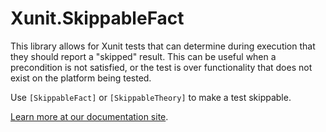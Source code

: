 # Xunit.SkippableFact

This library allows for Xunit tests that can determine during execution that they should report a "skipped" result.
This can be useful when a precondition is not satisfied, or the test is over functionality that does not exist on the platform being tested.

Use `[SkippableFact]` or `[SkippableTheory]` to make a test skippable.

[Learn more at our documentation site](https://aarnott.github.io/Xunit.SkippableFact/).
